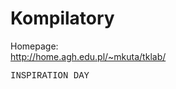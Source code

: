 # Kompilatory

Homepage:  
http://home.agh.edu.pl/~mkuta/tklab/

<span style="font-family: Courier New">INSPIRATION DAY</span>
